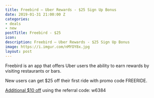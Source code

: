 ```yaml
---
title: Freebird – Uber Rewards - $25 Sign Up Bonus
date: 2019-01-31 21:00:00 Z
categories:
- deals
- new
postTitle: Freebird - $25
icon: 
description: Freebird – Uber Rewards - $25 Sign Up Bonus
image: https://i.imgur.com/nMYOY8x.jpg
layout: post
---
```


Freebird is an app that offers Uber users the ability to earn rewards by visiting restaurants or bars.

New users can get $25 off their first ride with promo code FREERIDE.

[Additional $10 off](https://my.fbird.co/ihjn0yPJqS) using the referral code: w6384
